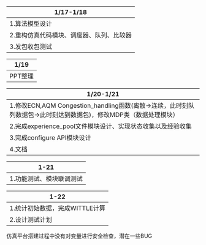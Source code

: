 ## 

| 1/17-1/18                                |
| ---------------------------------------- |
| 1.算法模型设计                           |
| 2.重构仿真代码模块、调度器、队列、比较器 |
| 3.发包收包测试                           |

| 1/19    |
| ------- |
| PPT整理 |



| 1/20-1/21                                                    |
| ------------------------------------------------------------ |
| 1.修改ECN,AQM Congestion_handling函数(离散->连续，此时刻队列数据包->此时刻达到数据包)，修改MDP类（数据处理模块） |
| 2.完成experience_pool文件模块设计、实现状态收集以及经验收集  |
| 3.完成configure API模块设计                                  |
| 4.文档                                                       |

| 1-21                     |
| ------------------------ |
| 1.功能测试、模块联调测试 |

| 1-22                           |
| ------------------------------ |
| 1.统计初始数据，完成WITTLE计算 |
| 2.设计测试计划                 |

仿真平台搭建过程中没有对变量进行安全检查，潜在一些BUG